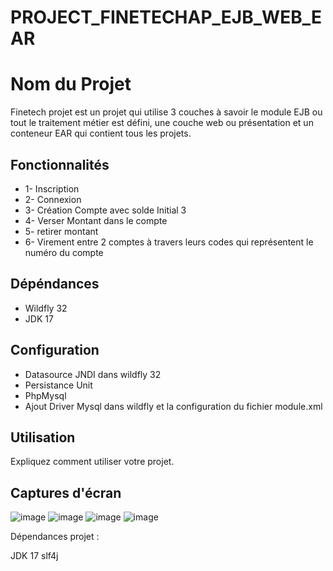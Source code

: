 # PROJECT_FINETECHAP_EJB_WEB_EAR

# Nom du Projet

Finetech projet est un projet qui utilise 3 couches à savoir le module EJB ou tout le traitement métier est défini, une couche web ou présentation et un conteneur EAR qui contient tous les projets.

## Fonctionnalités

- 1- Inscription 
- 2- Connexion 
- 3- Création Compte avec solde Initial 3
- 4- Verser Montant dans le compte
- 5- retirer montant
- 6- Virement entre 2 comptes à travers leurs codes qui représentent le numéro du compte

## Dépéndances

- Wildfly 32
- JDK 17

## Configuration

- Datasource JNDI dans wildfly 32
- Persistance Unit
- PhpMysql
- Ajout Driver Mysql dans wildfly et la configuration du fichier module.xml

## Utilisation

Expliquez comment utiliser votre projet.

## Captures d'écran
![image](https://github.com/cheikhounagueye/PROJECT_FINETECHAP_EJB_WEB_EAR/assets/20979143/c10f1b15-0297-44cd-9e51-0763bade9511)
![image](https://github.com/cheikhounagueye/PROJECT_FINETECHAP_EJB_WEB_EAR/assets/20979143/be806f6d-859c-4723-8bf0-a925cd73bf99)
![image](https://github.com/cheikhounagueye/PROJECT_FINETECHAP_EJB_WEB_EAR/assets/20979143/dbeae6cd-9ef3-4fbc-b7bc-c57d3298fc17)
![image](https://github.com/cheikhounagueye/PROJECT_FINETECHAP_EJB_WEB_EAR/assets/20979143/1030100e-0a68-4511-ad95-029886d2100d)





Dépendances projet :

JDK 17 
slf4j
